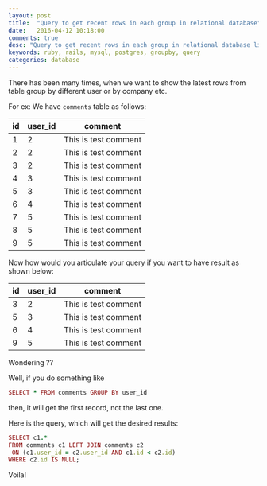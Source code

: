 ```yaml
---
layout: post
title:  "Query to get recent rows in each group in relational database"
date:   2016-04-12 10:18:00
comments: true
desc: "Query to get recent rows in each group in relational database like mysql, postgres etc."
keywords: ruby, rails, mysql, postgres, groupby, query
categories: database
---
```


There has been many times, when we want to show the latest rows from table group by different user or by company etc. 

For ex: We have `comments` table as follows:

 id   | user_id   | comment 
 --- | --- | ---
1 | 2 | This is test comment  
2 | 2 | This is test comment  
3 | 2 | This is test comment  
4 | 3 | This is test comment  
5 | 3 | This is test comment  
6 | 4 | This is test comment  
7 | 5 | This is test comment  
8 | 5 | This is test comment  
9 | 5 | This is test comment  

Now how would you articulate your query if you want to have result as shown below: 

 id   | user_id   | comment 
 --- | --- | ---
3 | 2 | This is test comment  
5 | 3 | This is test comment  
6 | 4 | This is test comment  
9 | 5 | This is test comment  

Wondering ?? 

Well, if you do something like 

```ruby
SELECT * FROM comments GROUP BY user_id
```

then, it will get the first record, not the last one. 

Here is the query, which will get the desired results: 

```ruby
SELECT c1.*
FROM comments c1 LEFT JOIN comments c2
 ON (c1.user_id = c2.user_id AND c1.id < c2.id)
WHERE c2.id IS NULL;
```

Voila!
